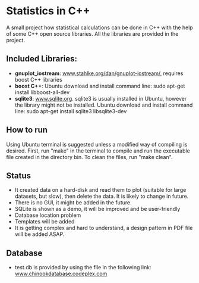 # Statistics in C++
A small project how statistical calculations can be done in C++ with
the help of some C++ open source libraries. All the libraries are
provided in the project.

## Included Libraries:
- **gnuplot_iostream**: www.stahlke.org/dan/gnuplot-iostream/,
 					    requires boost C++ libraries
- **boost C++**: Ubuntu download and install command line:
                 sudo apt-get install libboost-all-dev
- **sqlite3**: www.sqlite.org. sqlite3 is usually installed in Ubuntu,
			   however the library might not be installed. Ubuntu download and 
			   install command line: sudo apt-get install sqlite3 libsqlite3-dev


## How to run
Using Ubuntu terminal is suggested unless a modified way of compiling
is desired. First, run "make" in the terminal to compile and run the
executable file created in the directory bin. To clean the files, run
"make clean".

## Status
- It created data on a hard-disk and read them to plot (suitable for
  large datasets, but slow), then delete the data. It is likely to
  change in future.
- There is no GUI, it might be added in the future.
- SQLite is shown as a demo, it will be improved and be user-friendly
- Database location problem
- Templates will be added
- It is getting complex and hard to understand, a design pattern in PDF file will be added ASAP.

## Database
- test.db is provided by using the file in the following link:
  www.chinookdatabase.codeplex.com
